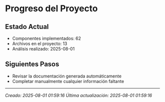 # Progreso del Proyecto

## Estado Actual

- Componentes implementados: 62
- Archivos en el proyecto: 13
- Análisis realizado: 2025-08-01

## Siguientes Pasos

- Revisar la documentación generada automáticamente
- Completar manualmente cualquier información faltante


---
*Creado: 2025-08-01 01:59:16*
*Última actualización: 2025-08-01 01:59:16*
